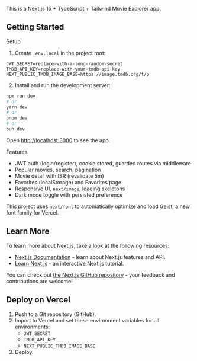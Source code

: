 This is a Next.js 15 + TypeScript + Tailwind Movie Explorer app.

## Getting Started

Setup

1. Create `.env.local` in the project root:

```
JWT_SECRET=replace-with-a-long-random-secret
TMDB_API_KEY=replace-with-your-tmdb-api-key
NEXT_PUBLIC_TMDB_IMAGE_BASE=https://image.tmdb.org/t/p
```

2. Install and run the development server:

```bash
npm run dev
# or
yarn dev
# or
pnpm dev
# or
bun dev
```

Open [http://localhost:3000](http://localhost:3000) to see the app.

Features

- JWT auth (login/register), cookie stored, guarded routes via middleware
- Popular movies, search, pagination
- Movie detail with ISR (revalidate 5m)
- Favorites (localStorage) and Favorites page
- Responsive UI, `next/image`, loading skeletons
- Dark mode toggle with persisted preference

This project uses [`next/font`](https://nextjs.org/docs/app/building-your-application/optimizing/fonts) to automatically optimize and load [Geist](https://vercel.com/font), a new font family for Vercel.

## Learn More

To learn more about Next.js, take a look at the following resources:

- [Next.js Documentation](https://nextjs.org/docs) - learn about Next.js features and API.
- [Learn Next.js](https://nextjs.org/learn) - an interactive Next.js tutorial.

You can check out [the Next.js GitHub repository](https://github.com/vercel/next.js) - your feedback and contributions are welcome!

## Deploy on Vercel

1. Push to a Git repository (GitHub).
2. Import to Vercel and set these environment variables for all environments:
   - `JWT_SECRET`
   - `TMDB_API_KEY`
   - `NEXT_PUBLIC_TMDB_IMAGE_BASE`
3. Deploy.
